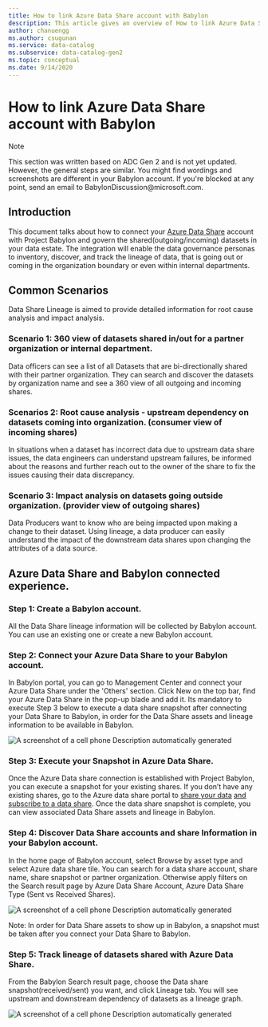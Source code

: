 ```yaml
---
title: How to link Azure Data Share account with Babylon
description: This article gives an overview of How to link Azure Data Share account with Babylon
author: chanuengg
ms.author: csugunan
ms.service: data-catalog
ms.subservice: data-catalog-gen2
ms.topic: conceptual
ms.date: 9/14/2020
---
```

# How to link Azure Data Share account with Babylon

> [!NOTE]
> This section was written based on ADC Gen 2 and is not yet updated. However, the general steps are similar. You might find wordings and screenshots are different in your Babylon account. If you're blocked at any point, send an email to BabylonDiscussion\@microsoft.com.

## Introduction
This document talks about how to connect your [Azure Data Share](https://docs.microsoft.com/en-us/azure/data-share/overview) account with Project Babylon and govern the shared(outgoing/incoming) datasets in your data estate. The integration will enable the data governance personas to inventory, discover, and track the lineage of data, that is going out or coming in the organization boundary or even within internal departments.
## Common Scenarios
Data Share Lineage is aimed to provide detailed information for root cause analysis and impact analysis.
### Scenario 1: 360 view of datasets shared in/out for a partner organization or internal department.
Data officers can see a list of all Datasets that are bi-directionally shared with their partner organization. They can search and discover the datasets by organization name and see a 360 view of all outgoing and incoming shares.

### Scenarios 2: Root cause analysis - upstream dependency on datasets coming into organization. (consumer view of incoming shares)
In situations when a dataset has incorrect data due to upstream data share issues, the data engineers can understand upstream failures, be informed about the reasons and further reach out to the owner of the share to fix the issues causing their data discrepancy.
 
### Scenario 3: Impact analysis on datasets going outside organization. (provider view of outgoing shares)
Data Producers want to know who are being impacted upon making a change to their dataset. Using lineage, a data producer can easily understand the impact of the downstream data shares upon changing the attributes of a data source.

## Azure Data Share and Babylon connected experience.
### Step 1: Create a Babylon account.
All the Data Share lineage information will be collected by Babylon account. You can use an existing one or create a new Babylon account.
 
### Step 2: Connect your Azure Data Share to your Babylon account.
In Babylon portal, you can go to Management Center and connect your Azure Data Share under the 'Others' section. Click New on the top bar, find your Azure Data Share in the pop-up blade and add it. Its mandatory to execute Step 3 below to execute a data share snapshot after connecting your Data Share to Babylon, in order for the Data Share assets and lineage information to be available in Babylon.
 

![A screenshot of a cell phone Description automatically
generated](media/how-to-link-Azure-Data-Share/media/ConnectTo.png)

### Step 3: Execute your Snapshot in Azure Data Share.
Once the Azure Data share connection is established with Project Babylon, you can execute a snapshot for your existing shares. If you don’t have any existing shares, go to the Azure data share portal to [share your data](https://docs.microsoft.com/en-us/azure/data-share/share-your-data) [and subscribe to a data share](https://docs.microsoft.com/en-us/azure/data-share/subscribe-to-data-share). Once the data share snapshot is  complete, you can view associated Data Share assets and lineage in Babylon.

### Step 4: Discover Data Share accounts and share Information in your Babylon account.
In the home page of Babylon account, select Browse by asset type and select Azure data share tile. You can search for a data share account, share name, share snapshot or partner organization. Otherwise apply filters on the Search result page by Azure Data Share Account, Azure Data Share Type (Sent vs Received Shares). 


![A screenshot of a cell phone Description automatically
generated](media/how-to-link-Azure-Data-Share/media/ADS_SearchResultPage.png)
 
Note: In order for Data Share assets to show up in Babylon, a snapshot must be taken after you connect your Data Share to Babylon.
 
### Step 5: Track lineage of datasets shared with Azure Data Share.
From the Babylon Search result page, choose the Data share snapshot(received/sent) you want, and click Lineage tab. You will see upstream and downstream dependency of datasets as a lineage graph. 


![A screenshot of a cell phone Description automatically
generated](media/how-to-link-Azure-Data-Share/media/ADS_Lineage.png)
